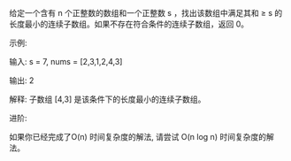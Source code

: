 给定一个含有 n 个正整数的数组和一个正整数 s ，找出该数组中满足其和 ≥ s 的长度最小的连续子数组。如果不存在符合条件的连续子数组，返回 0。

示例: 

输入: s = 7, nums = [2,3,1,2,4,3]

输出: 2

解释: 子数组 [4,3] 是该条件下的长度最小的连续子数组。

进阶:

如果你已经完成了O(n) 时间复杂度的解法, 请尝试 O(n log n) 时间复杂度的解法。


